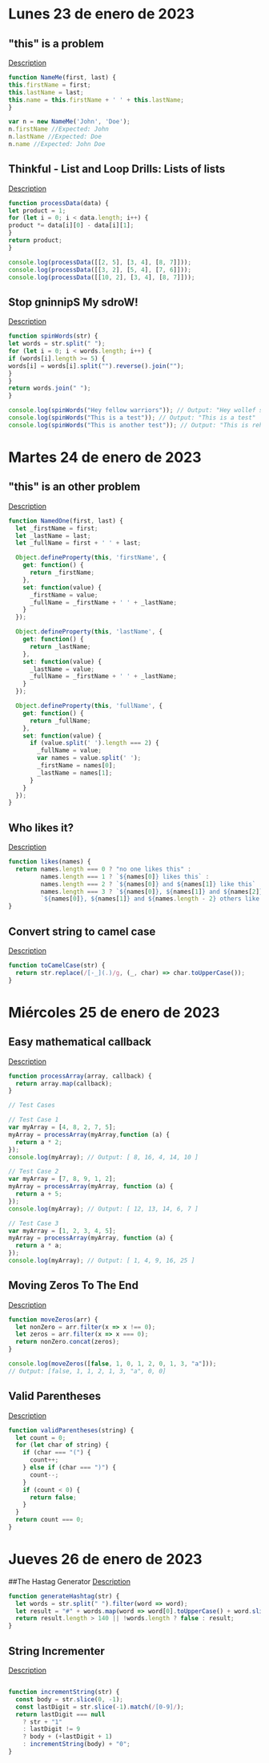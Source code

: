 # Lunes 23 de enero de 2023
## "this" is a problem
[Description](https://www.codewars.com/kata/547c71fdc5b2b38db1000098/train/javascript)
``` Javascript
function NameMe(first, last) {
this.firstName = first;
this.lastName = last;
this.name = this.firstName + ' ' + this.lastName;
}

var n = new NameMe('John', 'Doe');
n.firstName //Expected: John
n.lastName //Expected: Doe
n.name //Expected: John Doe
```
## Thinkful - List and Loop Drills: Lists of lists
[Description](https://www.codewars.com/kata/586e1d458cb711f0a800033b/train/javascript)
``` Javascript
function processData(data) {
let product = 1;
for (let i = 0; i < data.length; i++) {
product *= data[i][0] - data[i][1];
}
return product;
}

console.log(processData([[2, 5], [3, 4], [8, 7]]));
console.log(processData([[3, 2], [5, 4], [7, 6]]));
console.log(processData([[10, 2], [3, 4], [8, 7]])); 
```
## Stop gninnipS My sdroW!
[Description](https://www.codewars.com/kata/5264d2b162488dc400000001/train/javascript)
``` Javascript
function spinWords(str) {
let words = str.split(" ");
for (let i = 0; i < words.length; i++) {
if (words[i].length >= 5) {
words[i] = words[i].split("").reverse().join("");
}
}
return words.join(" ");
}

console.log(spinWords("Hey fellow warriors")); // Output: "Hey wollef sroirraw"
console.log(spinWords("This is a test")); // Output: "This is a test"
console.log(spinWords("This is another test")); // Output: "This is rehtona test"
```
# Martes 24 de enero de 2023
## "this" is an other problem
[Description](https://www.codewars.com/kata/547f1a8d4a437abdf800055c/train/javascript)
``` Javascript
function NamedOne(first, last) {
  let _firstName = first;
  let _lastName = last;
  let _fullName = first + ' ' + last;

  Object.defineProperty(this, 'firstName', {
    get: function() {
      return _firstName;
    },
    set: function(value) {
      _firstName = value;
      _fullName = _firstName + ' ' + _lastName;
    }
  });

  Object.defineProperty(this, 'lastName', {
    get: function() {
      return _lastName;
    },
    set: function(value) {
      _lastName = value;
      _fullName = _firstName + ' ' + _lastName;
    }
  });

  Object.defineProperty(this, 'fullName', {
    get: function() {
      return _fullName;
    },
    set: function(value) {
      if (value.split(' ').length === 2) {
        _fullName = value;
        var names = value.split(' ');
        _firstName = names[0];
        _lastName = names[1];
      }
    }
  });
}
```
## Who likes it?
[Description](https://www.codewars.com/kata/5266876b8f4bf2da9b000362)
``` Javascript
function likes(names) {
  return names.length === 0 ? "no one likes this" :
         names.length === 1 ? `${names[0]} likes this` :
         names.length === 2 ? `${names[0]} and ${names[1]} like this` :
         names.length === 3 ? `${names[0]}, ${names[1]} and ${names[2]} like this` :
         `${names[0]}, ${names[1]} and ${names.length - 2} others like this`;
}
```
## Convert string to camel case
[Description](https://www.codewars.com/kata/517abf86da9663f1d2000003/train/javascript)
``` Javascript
function toCamelCase(str) {
  return str.replace(/[-_](.)/g, (_, char) => char.toUpperCase());
}
```
# Miércoles 25 de enero de 2023
## Easy mathematical callback
[Description](https://www.codewars.com/kata/54b7c8d2cd7f51a839000ebf)
``` Javascript
function processArray(array, callback) {
  return array.map(callback);
}

// Test Cases

// Test Case 1
var myArray = [4, 8, 2, 7, 5];
myArray = processArray(myArray,function (a) {
  return a * 2;
});
console.log(myArray); // Output: [ 8, 16, 4, 14, 10 ]

// Test Case 2
var myArray = [7, 8, 9, 1, 2];
myArray = processArray(myArray, function (a) {
  return a + 5;
});
console.log(myArray); // Output: [ 12, 13, 14, 6, 7 ]

// Test Case 3
var myArray = [1, 2, 3, 4, 5];
myArray = processArray(myArray, function (a) {
  return a * a;
});
console.log(myArray); // Output: [ 1, 4, 9, 16, 25 ]
```
## Moving Zeros To The End
[Description](https://www.codewars.com/kata/52597aa56021e91c93000cb0)
``` Javascript
function moveZeros(arr) {
  let nonZero = arr.filter(x => x !== 0);
  let zeros = arr.filter(x => x === 0);
  return nonZero.concat(zeros);
}

console.log(moveZeros([false, 1, 0, 1, 2, 0, 1, 3, "a"]));
// Output: [false, 1, 1, 2, 1, 3, "a", 0, 0]
```
## Valid Parentheses
[Description](https://www.codewars.com/kata/52774a314c2333f0a7000688)
``` Javascript
function validParentheses(string) {
  let count = 0;
  for (let char of string) {
    if (char === "(") {
      count++;
    } else if (char === ")") {
      count--;
    }
    if (count < 0) {
      return false;
    }
  }
  return count === 0;
}
```
# Jueves 26 de enero de 2023
##The Hastag Generator
[Description](https://www.codewars.com/kata/52449b062fb80683ec000024)
``` Javascript
function generateHashtag(str) {
  let words = str.split(" ").filter(word => word);
  let result = "#" + words.map(word => word[0].toUpperCase() + word.slice(1)).join("");
  return result.length > 140 || !words.length ? false : result;
}
```
## String Incrementer
[Description](https://www.codewars.com/kata/54a91a4883a7de5d7800009c)
``` Javascript

function incrementString(str) {
  const body = str.slice(0, -1);
  const lastDigit = str.slice(-1).match(/[0-9]/);
  return lastDigit === null
    ? str + "1"
    : lastDigit != 9
    ? body + (+lastDigit + 1)
    : incrementString(body) + "0";
}
```
